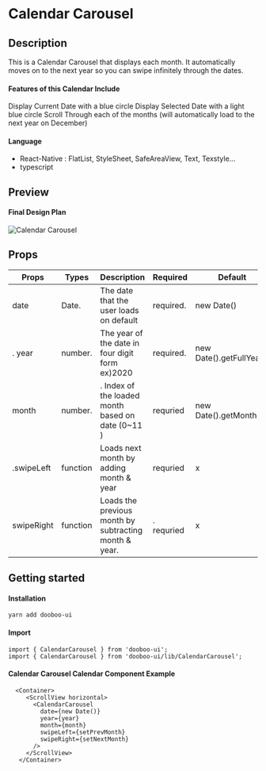 # Calendar Carousel

## Description

This is a Calendar Carousel that displays each month. It automatically moves on to the next year so you can swipe infinitely through the dates. 

#### Features of this Calendar Include
Display Current Date with a blue circle
Display Selected Date with a light blue circle
Scroll Through each of the months (will automatically load to the next year on December)


#### Language
- React-Native : FlatList, StyleSheet, SafeAreaView, Text, Texstyle...
- typescript 

## Preview

#### Final Design Plan

![Calendar Carousel](https://user-images.githubusercontent.com/59305253/87650055-0f0bc580-c78c-11ea-9396-2c0230302337.png)


## Props
|   Props   |   Types   |                Description                              |   Required |          Default         | 
|-----------|-----------|---------------------------------------------------------|------------|--------------------------|
|   date    |   Date.   |  The date that the user loads on default                |  required. | new Date()               |
|.  year    |   number. |  The year of the date in four digit form ex)2020        |  required. | new Date().getFullYear() |
|   month   |   number. |. Index of the loaded month based on date      (0~11 )   |  requried  | new Date().getMonth()    |
|.swipeLeft |  function |  Loads next month by adding month & year                |  requried  | x                        |
| swipeRight|  function |  Loads the previous month by subtracting month & year.  |. requried  | x                        |


## Getting started

#### Installation

```
yarn add dooboo-ui
```
#### Import

```
import { CalendarCarousel } from 'dooboo-ui';
import { CalendarCarousel } from 'dooboo-ui/lib/CalendarCarousel';
```

#### Calendar Carousel Calendar Component Example

```
  <Container>
     <ScrollView horizontal>
       <CalendarCarousel
         date={new Date()}
         year={year}
         month={month}
         swipeLeft={setPrevMonth}
         swipeRight={setNextMonth}
       />
     </ScrollView>
   </Container>

```



